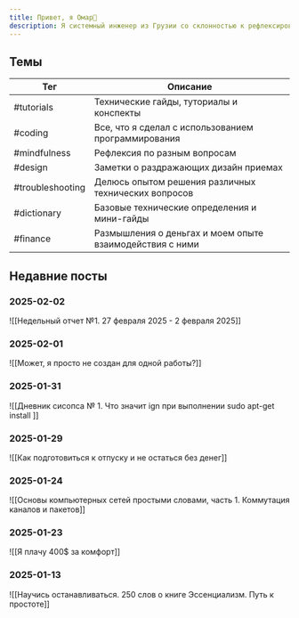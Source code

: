 ```yaml
---
title: Привет, я Омар👋
description: Я системный инженер из Грузии со склонностью к рефлексированию и ведению диалога с самим собой. Это мой уголок, в котором ты можешь осмотреться
---
```

## Темы

| Тег              | Описание                                                 |
| ---------------- | -------------------------------------------------------- |
| #tutorials       | Технические гайды, туториалы и конспекты                 |
| #coding          | Все, что я сделал с использованием программирования      |
| #mindfulness     | Рефлексия по разным вопросам                             |
| #design          | Заметки о раздражающих дизайн приемах                    |
| #troubleshooting | Делюсь опытом решения различных технических вопросов     |
| #dictionary      | Базовые технические определения и мини-гайды             |
| #finance         | Размышления о деньгах и моем опыте взаимодействия с ними |


## Недавние посты
### 2025-02-02
![[Недельный отчет №1. 27 февраля 2025 - 2 февраля 2025]]
### 2025-02-01
![[Может, я просто не создан для одной работы?]]

### 2025-01-31
![[Дневник сисопса № 1. Что значит ign при выполнении sudo apt-get install <packet>]]
### 2025-01-29
![[Как подготовиться к отпуску и не остаться без денег]]
### 2025-01-24
![[Основы компьютерных сетей простыми словами, часть 1. Коммутация каналов и пакетов]]
### 2025-01-23
![[Я плачу 400$ за комфорт]]
### 2025-01-13
![[Научись останавливаться. 250 слов о книге Эссенциализм. Путь к простоте]]

